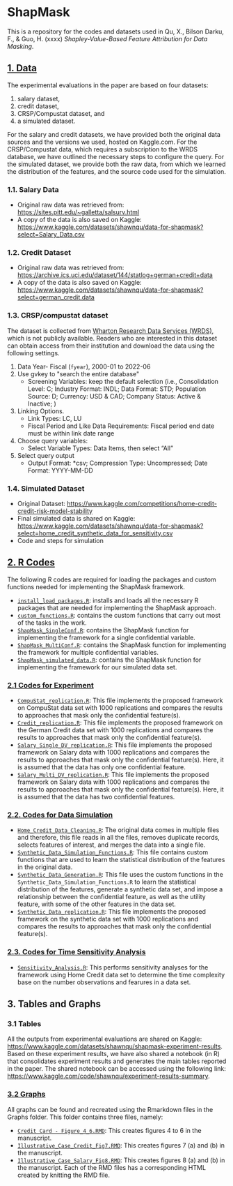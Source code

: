 
# ShapMask
This is a repository for the codes and datasets used in Qu, X., Bilson Darku, F., \& Guo, H. (xxxx) *Shapley-Value-Based Feature Attribution for Data Masking*.

## [1. Data](Data/)
The experimental evaluations in the paper are based on four datasets: 
1. salary dataset, 
2. credit dataset, 
3. CRSP/Compustat dataset, and 
4. a simulated dataset. 
  
For the salary and credit datasets, we have provided both the original data sources and the versions we used, hosted on Kaggle.com. For the CRSP/Compustat data, which requires a subscription to the WRDS database, we have outlined the necessary steps to configure the query. For the simulated dataset, we provide both the raw data, from which we learned the distribution of the features, and the source code used for the simulation.

### 1.1. Salary Data
+ Original raw data was retrieved from:  https://sites.pitt.edu/~galletta/salsurv.html
+ A copy of the data is also saved on Kaggle: https://www.kaggle.com/datasets/shawnqu/data-for-shapmask?select=Salary_Data.csv 

### 1.2. Credit Dataset
+ Original raw data was retrieved from:  https://archive.ics.uci.edu/dataset/144/statlog+german+credit+data
+ A copy of the data is also saved on Kaggle: https://www.kaggle.com/datasets/shawnqu/data-for-shapmask?select=german_credit.data 

### 1.3. CRSP/compustat dataset
The dataset is collected from [Wharton Research Data Services (WRDS)](https://wrds-www.wharton.upenn.edu/), which is not publicly available. Readers who are interested in this dataset can obtain access from their institution and download the data using the following settings. 

1. Data Year- Fiscal (`fyear`), 2000-01 to 2022-06
2. Use gvkey to "search the entire database"
   * Screening Variables: keep the default selection (i.e., Consolidation Level: C; Industry Format: INDL; Data Format: STD; Population Source: D; Currency: USD & CAD; Company Status: Active & Inactive; )
3. Linking Options. 
   * Link Types: LC, LU
   * Fiscal Period and Like Data Requirements: Fiscal period end date must be within link date range
4. Choose query variables:
   * Select Variable Types: Data Items, then select “All”
5. Select query output
   * Output Format: *csv; Compression Type: Uncompressed; Date Format: YYYY-MM-DD

### 1.4. Simulated Dataset
* Original Dataset: https://www.kaggle.com/competitions/home-credit-credit-risk-model-stability
* Final simulated data is shared on Kaggle: https://www.kaggle.com/datasets/shawnqu/data-for-shapmask?select=home_credit_synthetic_data_for_sensitivity.csv 
* Code and steps for simulation


## [2. R Codes](R%20Codes/)
The following R codes are required for loading the packages and custom functions needed for implementing the ShapMask framework.
* [`install_load_packages.R`](R%20Codes/install_load_packages.R/): installs and loads all the necessary R packages that are needed for implementing the ShapMask approach.
* [`custom_functions.R`](R%20Codes/custom_functions.R): contains the custom functions that carry out most of the tasks in the work.
* [`ShapMask_SingleConf.R`](R%20Codes/ShapMask_SingleConf.R): contains the ShapMask function for implementing the framework for a single confidential variable.
* [`ShapMask_MultiConf.R`](R%20Codes/ShapMask_MultiConf.R): contains the ShapMask function for implementing the framework for multiple confidential variables.
* [`ShapMask_simulated_data.R`](R%20Codes/ShapMask_simulated_data.R): contains the ShapMask function for implementing the framework for our simulated data set.
  
###	[2.1 Codes for Experiment](R%20Codes/Experiments/)
* [`CompuStat_replication.R`](R%20Codes/Experiments/CompuStat_replication.R): This file implements the proposed framework on CompuStat data set with 1000 replications and compares the results to approaches that mask only the confidential feature(s).
* [`Credit_replication.R`](R%20Codes/Experiments/Credit_replication.R): This file implements the proposed framework on the German Credit data set with 1000 replications and compares the results to approaches that mask only the confidential feature(s).
* [`Salary_Single_DV_replication.R`](R%20Codes/Experiments/Salary_Single_DV_replication.R): This file implements the proposed framework on Salary data with 1000 replications and compares the results to approaches that mask only the confidential feature(s). Here, it is assumed that the data has only one confidential feature.
* [`Salary_Multi_DV_replication.R`](R%20Codes/Experiments/Salary_Multi_DV_replication.R): This file implements the proposed framework on Salary data with 1000 replications and compares the results to approaches that mask only the confidential feature(s). Here, it is assumed that the data has two confidential features.

###	[2.2. Codes for Data Simulation](R%20Codes/Data%20Simulation/)
* [`Home_Credit_Data_Cleaning.R`](R%20Codes/Data%20Simulation/Home_Credit_Data_Cleaning.R): The original data comes in multiple files and therefore, this file reads in all the files, removes duplicate records, selects features of interest, and merges the data into a single file.
* [`Synthetic_Data_Simulation_Functions.R`](R%20Codes/Data%20Simulation/Synthetic_Data_Simulation_Functions.R): This file contains custom functions that are used to learn the statistical distribution of the features in the original data. 
* [`Synthetic_Data_Generation.R`](R%20Codes/Data%20Simulation/Synthetic_Data_Generation.R): This file uses the custom functions in the `Synthetic_Data_Simulation_Functions.R` to learn the statistical distribution of the features, generate a synthetic data set, and impose a relationship between the confidential feature, as well as the utility feature, with some of the other features in the data set.
* [`Synthetic_Data_replication.R`](R%20Codes/Data%20Simulation/Synthetic_Data_replication.R): This file implements the proposed framework on the synthetic data set with 1000 replications and compares the results to approaches that mask only the confidential feature(s).

### [2.3. Codes for Time Sensitivity Analysis](R%20Codes/Time%20Sensitivity%20Analysis/)
* [`Sensitivity_Analysis.R`](R%20Codes/Time%20Sensitivity%20Analysis/Sensitivity_Analysis.R): This performs sensitivity analyses for the framework using Home Credit data set to determine the time complexity base on the number observations and fearures in a data set.


## 3. Tables and Graphs

### 3.1 Tables
All the outputs from experimental evaluations are shared on Kaggle: https://www.kaggle.com/datasets/shawnqu/shapmask-experiment-results. Based on these experiment results, we have also shared a notebook (in R) that consolidates experiment results and generates the main tables reported in the paper. The shared notebook can be accessed using the following link: https://www.kaggle.com/code/shawnqu/experiment-results-summary.

### [3.2 Graphs](Graphs/)
All graphs can be found and recreated using the Rmarkdown files in the Graphs folder. This folder contains three files, namely:
* [`Credit Card - Figure_4_6.RMD`](Graphs/Credit%20Card%20-%20Figure_4_6.Rmd): This creates figures 4 to 6 in the manuscript.
* [`Illustrative_Case_Credit_Fig7.RMD`](Graphs/Illustrative_Case_Credit_Fig7.Rmd): This creates figures 7 (a) and (b) in the manuscript.
* [`Illustrative_Case_Salary_Fig8.RMD`](Graphs/Illustrative_Case_Salary_Fig8.Rmd): This creates figures 8 (a) and (b) in the manuscript.
Each of the RMD files has a corresponding HTML created by knitting the RMD file.
